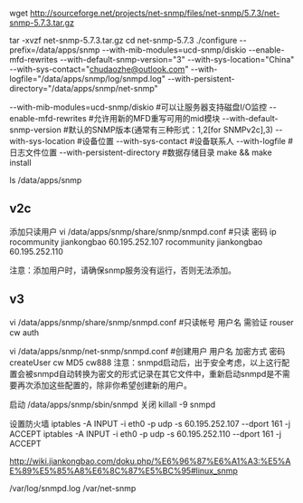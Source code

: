 wget http://sourceforge.net/projects/net-snmp/files/net-snmp/5.7.3/net-snmp-5.7.3.tar.gz

tar -xvzf net-snmp-5.7.3.tar.gz
cd net-snmp-5.7.3
./configure --prefix=/data/apps/snmp --with-mib-modules=ucd-snmp/diskio --enable-mfd-rewrites --with-default-snmp-version="3" --with-sys-location="China" --with-sys-contact="chudaozhe@outlook.com" --with-logfile="/data/apps/snmp/log/snmpd.log" --with-persistent-directory="/data/apps/snmp/net-snmp"

--with-mib-modules=ucd-snmp/diskio	#可以让服务器支持磁盘I/O监控
--enable-mfd-rewrites	#允许用新的MFD重写可用的mid模块
--with-default-snmp-version	#默认的SNMP版本(通常有三种形式：1,2[for SNMPv2c],3)
--with-sys-location	#设备位置
--with-sys-contact	#设备联系人
--with-logfile	#日志文件位置
--with-persistent-directory	#数据存储目录
make && make install

ls /data/apps/snmp

v2c
---

添加只读用户
vi /data/apps/snmp/share/snmp/snmpd.conf
#只读		密码		ip
rocommunity jiankongbao 60.195.252.107
rocommunity jiankongbao 60.195.252.110

注意：添加用户时，请确保snmp服务没有运行，否则无法添加。 

v3
---
vi /data/apps/snmp/share/snmp/snmpd.conf
#只读帐号 用户名 需验证
rouser cw auth

vi /data/apps/snmp/net-snmp/snmpd.conf
#创建用户 用户名 加密方式 密码
createUser cw MD5 cw888
注意：snmpd启动后，出于安全考虑，以上这行配置会被snmpd自动转换为密文的形式记录在其它文件中，重新启动snmpd是不需要再次添加这些配置的，除非你希望创建新的用户。 



启动
/data/apps/snmp/sbin/snmpd
关闭
killall -9 snmpd

设置防火墙
iptables -A INPUT -i eth0 -p udp -s 60.195.252.107 --dport 161 -j ACCEPT
iptables -A INPUT -i eth0 -p udp -s 60.195.252.110 --dport 161 -j ACCEPT


http://wiki.jiankongbao.com/doku.php/%E6%96%87%E6%A1%A3:%E5%AE%89%E5%85%A8%E6%8C%87%E5%BC%95#linux_snmp

/var/log/snmpd.log
/var/net-snmp